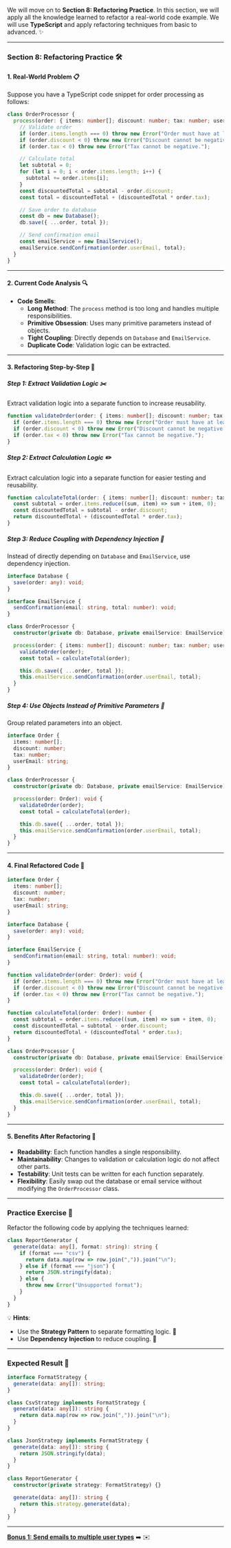 We will move on to **Section 8: Refactoring Practice**. In this section, we will apply all the knowledge learned to refactor a real-world code example. We will use **TypeScript** and apply refactoring techniques from basic to advanced. ✨

---

### **Section 8: Refactoring Practice** 🛠️

#### **1. Real-World Problem** 📋
Suppose you have a TypeScript code snippet for order processing as follows:
```typescript
class OrderProcessor {
  process(order: { items: number[]; discount: number; tax: number; userEmail: string }): void {
    // Validate order
    if (order.items.length === 0) throw new Error("Order must have at least one item.");
    if (order.discount < 0) throw new Error("Discount cannot be negative.");
    if (order.tax < 0) throw new Error("Tax cannot be negative.");

    // Calculate total
    let subtotal = 0;
    for (let i = 0; i < order.items.length; i++) {
      subtotal += order.items[i];
    }
    const discountedTotal = subtotal - order.discount;
    const total = discountedTotal + (discountedTotal * order.tax);

    // Save order to database
    const db = new Database();
    db.save({ ...order, total });

    // Send confirmation email
    const emailService = new EmailService();
    emailService.sendConfirmation(order.userEmail, total);
  }
}
```

---

#### **2. Current Code Analysis** 🔍
- **Code Smells**:
  - **Long Method**: The `process` method is too long and handles multiple responsibilities.
  - **Primitive Obsession**: Uses many primitive parameters instead of objects.
  - **Tight Coupling**: Directly depends on `Database` and `EmailService`.
  - **Duplicate Code**: Validation logic can be extracted.

---

#### **3. Refactoring Step-by-Step** 🧩

##### **Step 1: Extract Validation Logic** ✂️
Extract validation logic into a separate function to increase reusability.

```typescript
function validateOrder(order: { items: number[]; discount: number; tax: number }): void {
  if (order.items.length === 0) throw new Error("Order must have at least one item.");
  if (order.discount < 0) throw new Error("Discount cannot be negative.");
  if (order.tax < 0) throw new Error("Tax cannot be negative.");
}
```

##### **Step 2: Extract Calculation Logic** ✏️
Extract calculation logic into a separate function for easier testing and reusability.

```typescript
function calculateTotal(order: { items: number[]; discount: number; tax: number }): number {
  const subtotal = order.items.reduce((sum, item) => sum + item, 0);
  const discountedTotal = subtotal - order.discount;
  return discountedTotal + (discountedTotal * order.tax);
}
```

##### **Step 3: Reduce Coupling with Dependency Injection** 🔗
Instead of directly depending on `Database` and `EmailService`, use dependency injection.

```typescript
interface Database {
  save(order: any): void;
}

interface EmailService {
  sendConfirmation(email: string, total: number): void;
}

class OrderProcessor {
  constructor(private db: Database, private emailService: EmailService) {}

  process(order: { items: number[]; discount: number; tax: number; userEmail: string }): void {
    validateOrder(order);
    const total = calculateTotal(order);

    this.db.save({ ...order, total });
    this.emailService.sendConfirmation(order.userEmail, total);
  }
}
```

##### **Step 4: Use Objects Instead of Primitive Parameters** 🧾
Group related parameters into an object.

```typescript
interface Order {
  items: number[];
  discount: number;
  tax: number;
  userEmail: string;
}

class OrderProcessor {
  constructor(private db: Database, private emailService: EmailService) {}

  process(order: Order): void {
    validateOrder(order);
    const total = calculateTotal(order);

    this.db.save({ ...order, total });
    this.emailService.sendConfirmation(order.userEmail, total);
  }
}
```

---

#### **4. Final Refactored Code** 🎉
```typescript
interface Order {
  items: number[];
  discount: number;
  tax: number;
  userEmail: string;
}

interface Database {
  save(order: any): void;
}

interface EmailService {
  sendConfirmation(email: string, total: number): void;
}

function validateOrder(order: Order): void {
  if (order.items.length === 0) throw new Error("Order must have at least one item.");
  if (order.discount < 0) throw new Error("Discount cannot be negative.");
  if (order.tax < 0) throw new Error("Tax cannot be negative.");
}

function calculateTotal(order: Order): number {
  const subtotal = order.items.reduce((sum, item) => sum + item, 0);
  const discountedTotal = subtotal - order.discount;
  return discountedTotal + (discountedTotal * order.tax);
}

class OrderProcessor {
  constructor(private db: Database, private emailService: EmailService) {}

  process(order: Order): void {
    validateOrder(order);
    const total = calculateTotal(order);

    this.db.save({ ...order, total });
    this.emailService.sendConfirmation(order.userEmail, total);
  }
}
```

---

#### **5. Benefits After Refactoring** 🌟
- **Readability**: Each function handles a single responsibility.
- **Maintainability**: Changes to validation or calculation logic do not affect other parts.
- **Testability**: Unit tests can be written for each function separately.
- **Flexibility**: Easily swap out the database or email service without modifying the `OrderProcessor` class.

---

### **Practice Exercise** 📝
Refactor the following code by applying the techniques learned:
```typescript
class ReportGenerator {
  generate(data: any[], format: string): string {
    if (format === "csv") {
      return data.map(row => row.join(",")).join("\n");
    } else if (format === "json") {
      return JSON.stringify(data);
    } else {
      throw new Error("Unsupported format");
    }
  }
}
```

💡 **Hints**:
- Use the **Strategy Pattern** to separate formatting logic. 🧩
- Use **Dependency Injection** to reduce coupling. 🔗

---

### **Expected Result** 🎯
```typescript
interface FormatStrategy {
  generate(data: any[]): string;
}

class CsvStrategy implements FormatStrategy {
  generate(data: any[]): string {
    return data.map(row => row.join(",")).join("\n");
  }
}

class JsonStrategy implements FormatStrategy {
  generate(data: any[]): string {
    return JSON.stringify(data);
  }
}

class ReportGenerator {
  constructor(private strategy: FormatStrategy) {}

  generate(data: any[]): string {
    return this.strategy.generate(data);
  }
}
```

---

**[Bonus 1: Send emails to multiple user types](bonus1.md)** ➡️ ✉️